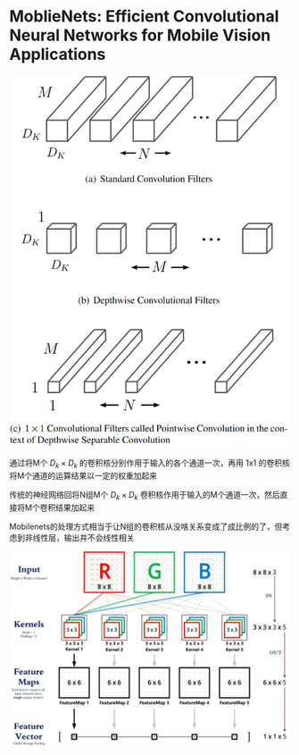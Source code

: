 # MoblieNets: Efficient Convolutional Neural Networks for Mobile Vision Applications

![Untitled](Untitled%203.png)

通过将M个 $D_k \times D_k$ 的卷积核分别作用于输入的各个通道一次，再用 1x1 的卷积核将M个通道的运算结果以一定的权重加起来

传统的神经网络回将N组M个 $D_k \times D_k$ 卷积核作用于输入的M个通道一次，然后直接将M个卷积结果加起来

Mobilenets的处理方式相当于让N组的卷积核从没啥关系变成了成比例的了，但考虑到非线性层，输出并不会线性相关

![Untitled](Untitled%204.png)